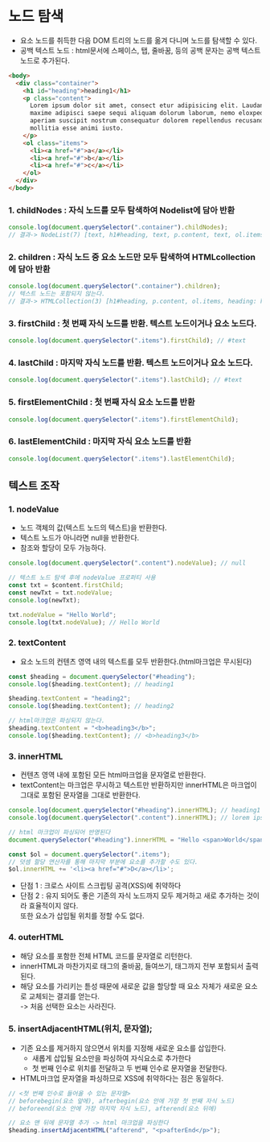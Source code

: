 # 노드 탐색

- 요소 노드를 취득한 다음 DOM 트리의 노드를 옮겨 다니며 노드를 탐색할 수 있다.
- 공백 텍스트 노드 : html문서에 스페이스, 탭, 줄바꿈, 등의 공백 문자는 공백 텍스트 노드로 추가된다.

```html
<body>
  <div class="container">
    <h1 id="heading">heading1</h1>
    <p class="content">
      Lorem ipsum dolor sit amet, consect etur adipisicing elit. Laudantium,
      maxime adipisci saepe sequi aliquam dolorum laborum, nemo eloxpedita
      aperiam suscipit nostrum consequatur dolorem repellendus recusandae quasi
      mollitia esse animi iusto.
    </p>
    <ol class="items">
      <li><a href="#">a</a></li>
      <li><a href="#">b</a></li>
      <li><a href="#">c</a></li>
    </ol>
  </div>
</body>
```

### 1. childNodes : 자식 노드를 모두 탐색하여 Nodelist에 담아 반환

```javascript
console.log(document.querySelector(".container").childNodes);
// 결과-> NodeList(7) [text, h1#heading, text, p.content, text, ol.items, text]
```

### 2. children : 자식 노드 중 요소 노드만 모두 탐색하여 HTMLcollection에 담아 반환

```javascript
console.log(document.querySelector(".container").children);
// 텍스트 노드는 포함되지 않는다.
// 결과-> HTMLCollection(3) [h1#heading, p.content, ol.items, heading: h1#heading]
```

### 3. firstChild : 첫 번째 자식 노드를 반환. 텍스트 노드이거나 요소 노드다.

```javascript
console.log(document.querySelector(".items").firstChild); // #text
```

### 4. lastChild : 마지막 자식 노드를 반환. 텍스트 노드이거나 요소 노드다.

```javascript
console.log(document.querySelector(".items").lastChild); // #text
```

### 5. firstElementChild : 첫 번째 자식 요소 노드를 반환

```javascript
console.log(document.querySelector(".items").firstElementChild);
```

### 6. lastElementChild : 마지막 자식 요소 노드를 반환

```javascript
console.log(document.querySelector(".items").lastElementChild);
```

## 텍스트 조작

### 1. nodeValue

- 노드 객체의 값(텍스트 노드의 텍스트)을 반환한다.
- 텍스트 노드가 아니라면 null을 반환한다.
- 참조와 할당이 모두 가능하다.

```javascript
console.log(document.querySelector(".content").nodeValue); // null

// 텍스트 노드 탐색 후에 nodeValue 프로퍼티 사용
const txt = $content.firstChild;
const newTxt = txt.nodeValue;
console.log(newTxt);

txt.nodeValue = "Hello World";
console.log(txt.nodeValue); // Hello World
```

### 2. textContent

- 요소 노드의 컨텐츠 영역 내의 텍스트를 모두 반환한다.(html마크업은 무시된다)

```javascript
const $heading = document.querySelector("#heading");
console.log($heading.textContent); // heading1

$heading.textContent = "heading2";
console.log($heading.textContent); // heading2

// html마크업은 파싱되지 않는다.
$heading.textContent = "<b>heading3</b>";
console.log($heading.textContent); // <b>heading3</b>
```

### 3. innerHTML

- 컨텐츠 영역 내에 포함된 모든 html마크업을 문자열로 반환한다.
- textContent는 마크업은 무시하고 텍스트만 반환하지만 innerHTML은 마크업이 그대로 포함된 문자열을 그대로 반환한다.

```javascript
console.log(document.querySelector("#heading").innerHTML); // heading1
console.log(document.querySelector(".content").innerHTML); // lorem ipsum...

// html 마크업이 파싱되어 반영된다
document.querySelector("#heading").innerHTML = "Hello <span>World</span>";

const $ol = document.querySelector(".items");
// 덧셈 할당 연산자를 통해 마지막 부분에 요소를 추가할 수도 있다.
$ol.innerHTML += '<li><a href="#">D</a></li>';
```

- 단점 1 : 크로스 사이트 스크립팅 공격(XSS)에 취약하다
- 단점 2 : 유지 되어도 좋은 기존의 자식 노드까지 모두 제거하고 새로 추가하는 것이라 효율적이지 않다.  
  또한 요소가 삽입될 위치를 정할 수도 없다.

### 4. outerHTML

- 해당 요소를 포함한 전체 HTML 코드를 문자열로 리턴한다.
- innerHTML과 마찬가지로 태그의 줄바꿈, 들여쓰기, 태그까지 전부 포함되서 출력된다.
- 해당 요소를 가리키는 튿성 때문에 새로운 값을 할당할 때 요소 자체가 새로운 요소로 교체되는 결괴를 얻는다.  
  -> 처음 선택한 요소는 사라진다.

### 5. insertAdjacentHTML(위치, 문자열);

- 기존 요소를 제거하지 않으면서 위치를 지정해 새로운 요소를 삽입한다.
  - 새롭게 삽입될 요소만을 파싱하여 자식요소로 추가한다
  - 첫 번째 인수로 위치를 전달하고 두 번째 인수로 문자열을 전달한다.
- HTML마크업 문자열을 파싱하므로 XSS에 취약하다는 점은 동일하다.

```javascript
// <첫 번째 인수로 들어올 수 있는 문자열>
// beforebegin(요소 앞에), afterbegin(요소 안에 가장 첫 번째 자식 노드)
// beforeend(요소 안에 가장 마지막 자식 노드), afterend(요소 뒤에)

// 요소 맨 뒤에 문자열 추가 -> html 마크업을 파싱한다
$heading.insertAdjacentHTML("afterend", "<p>afterEnd</p>");
```
